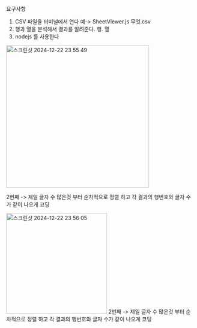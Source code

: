 요구사항

1. CSV 파일을 터미널에서 연다 예-> SheetViewer.js 무엇.csv
2. 행과 열을 분석해서 결과를 알려준다. 행. 열
3. nodejs 를 사용한다

<img width="380" alt="스크린샷 2024-12-22 23 55 49" src="https://github.com/user-attachments/assets/33286e80-ccfe-44c7-a7d5-3e965d29c6a6" />

2번째 -> 제일 글자 수 많은것 부터 순차적으로 정렬 하고 각 결과의 행번호와 글자 수가 같이 나오게 코딩 

<img width="268" alt="스크린샷 2024-12-22 23 56 05" src="https://github.com/user-attachments/assets/efeebae5-c868-4726-ac40-f5efb5764bf8" />
2번째 -> 제일 글자 수 많은것 부터 순차적으로 정렬 하고 각 결과의 행번호와 글자 수가 같이 나오게 코딩 

